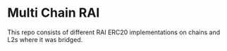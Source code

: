 # Multi Chain RAI

This repo consists of different RAI ERC20 implementations on chains and L2s where it was bridged.
